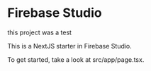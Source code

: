 # Firebase Studio

this project was a test

This is a NextJS starter in Firebase Studio.

To get started, take a look at src/app/page.tsx.
